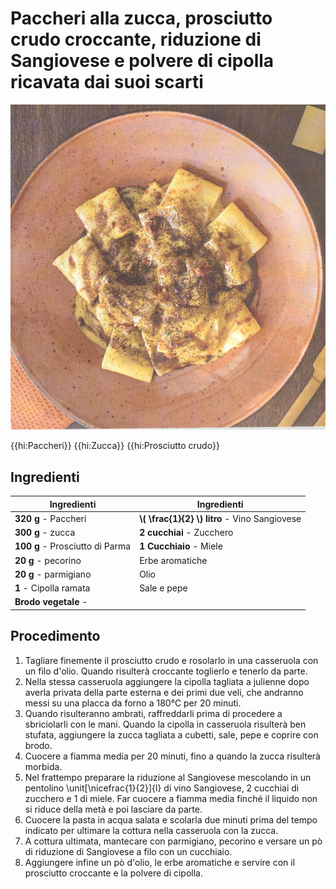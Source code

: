 # Paccheri alla zucca, prosciutto crudo croccante, riduzione di Sangiovese e polvere di cipolla ricavata dai suoi scarti

![](img/Paccheri-alla-zucca.jpg)

{{hi:Paccheri}}
{{hi:Zucca}} 
{{hi:Prosciutto crudo}}

## Ingredienti

| Ingredienti                  | Ingredienti             |
| ---------------------------- | ----------------------- |
| **320 g** - Paccheri  | **\\( \frac{1}{2} \\) litro** - Vino Sangiovese |
| **300 g** - zucca | **2 cucchiai** - Zucchero |
| **100 g** - Prosciutto di Parma | **1 Cucchiaio** - Miele |
| **20 g** - pecorino | Erbe aromatiche |
| **20 g** - parmigiano | Olio |
| **1** - Cipolla ramata | Sale e pepe |
| **Brodo vegetale** - | |

## Procedimento

1. Tagliare finemente il prosciutto crudo e rosolarlo in una casseruola con un filo d'olio. Quando risulterà croccante toglierlo e tenerlo da parte.
1. Nella stessa casseruola aggiungere la cipolla tagliata a julienne dopo averla privata della parte esterna e dei primi due veli, che andranno messi su una placca da forno a 180°C per 20 minuti.
1. Quando risulteranno ambrati, raffreddarli prima di procedere a sbriciolarli con le mani. Quando la cipolla in casseruola risulterà ben stufata, aggiungere la zucca tagliata a cubetti, sale, pepe e coprire con brodo. 
1. Cuocere a fiamma media per 20 minuti, fino a quando la zucca risulterà morbida. 
1. Nel frattempo preparare la riduzione al Sangiovese mescolando in un pentolino \unit[\nicefrac{1}{2}]{l} di vino Sangiovese, 2 cucchiai di zucchero e 1 di miele. Far cuocere a fiamma media finché il liquido non si riduce della metà e poi lasciare da parte. 
1. Cuocere la pasta in acqua salata e scolarla due minuti prima del tempo indicato per ultimare la cottura nella casseruola con la zucca.
1. A cottura ultimata, mantecare con parmigiano, pecorino e versare un pò di riduzione di Sangiovese a filo con un cucchiaio. 
1. Aggiungere infine un pò d'olio, le erbe aromatiche e servire con il prosciutto croccante e la polvere di cipolla.
